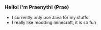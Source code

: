 ### Hello! I'm Praenyth! (Prae)

- I currently only use Java for my stuffs
- I really like modding minecraft, it is so fun
